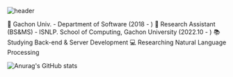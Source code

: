 ![header](https://capsule-render.vercel.app/api?type=waving&color=auto&height=300&section=header&text=RyuSangYEON%20render&fontSize=70)


🏫 Gachon Univ. - Department of Software (2018 - )
🔬 Research Assistant (BS&MS) - ISNLP. School of Computing, Gachon University (2022.10 - )
📚 Studying Back-end & Server Development
💻 Researching Natural Language Processing



![Anurag's GitHub stats](https://github-readme-stats.vercel.app/api?username=YEonleo&show_icons=true&theme=radical)

